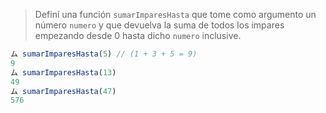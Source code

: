 > Definí una función `sumarImparesHasta` que tome como argumento un número `numero` y que devuelva la suma de todos los impares empezando desde 0 hasta dicho `numero` inclusive.
>
```javascript
ム sumarImparesHasta(5) // (1 + 3 + 5 = 9)
9 
ム sumarImparesHasta(13)
49
ム sumarImparesHasta(47)
576